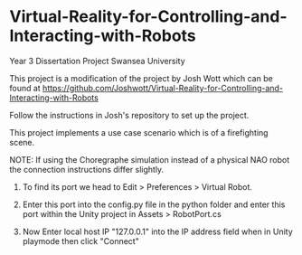 # Virtual-Reality-for-Controlling-and-Interacting-with-Robots
Year 3 Dissertation Project Swansea University

This project is a modification of the project by Josh Wott which can be found at https://github.com/Joshwott/Virtual-Reality-for-Controlling-and-Interacting-with-Robots

Follow the instructions in Josh's repository to set up the project.

This project implements a use case scenario which is of a firefighting scene.

NOTE: If using the Choregraphe simulation instead of a physical NAO robot the connection instructions differ slightly.

1. To find its port we head to Edit > Preferences > Virtual Robot. 
	
2. Enter this port into the config.py file in the python folder and enter this port within the Unity project in Assets > RobotPort.cs

3. Now Enter local host IP "127.0.0.1" into the IP address field when in Unity playmode then click "Connect"